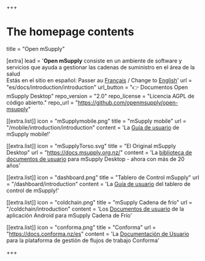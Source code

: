 +++


# The homepage contents
title = "Open mSupply"

[extra]
lead = '<b>Open mSupply</b> consiste en un ambiente de software y servicios que ayuda a gestionar las cadenas de suministro en el área de la salud</br>Estás en el sitio en español: Passer au <a href="/fr"> Français</a> / Change to <a href="/">English</a>'
url = "es/docs/introduction/introduction"
url_button = "👉 Documentos Open mSupply Desktop"
repo_version = "2.0"
repo_license = "Licencia AGPL de código abierto."
repo_url = "https://github.com/openmsupply/open-msupply"


[[extra.list]]
icon = "mSupplymobile.png"
title = "mSupply mobile"
url = "/mobile/introduction/introduction"
content = 'La <a href="/mobile/introduction/introduction">Guía de usuario</a> de mSupply mobile!'

[[extra.list]]
icon = "mSupplyTorso.svg"
title = "El Original mSupply Desktop"
url = "https://docs.msupply.org.nz/"
content = 'La <a href="https://docs.msupply.org.nz/"> biblioteca de documentos de usuario</a> para mSupply Desktop - ahora con más de 20 años'

[[extra.list]]
icon = "dashboard.png"
title = "Tablero de Control mSupply"
url = "/dashboard/introduction"
content = 'La <a href="/dashboard/introduction">Guía de usuario</a> del tablero de control de mSupply!'

[[extra.list]]
icon = "coldchain.png"
title = "mSupply Cadena de frío"
url = "/coldchain/introduction"
content = 'Los <a href="/coldchain/introduction">Documentos de usuario</a> de la aplicación Android para mSupply Cadena de Frío'

[[extra.list]]
icon = "conforma.png"
title = "Conforma"
url = "https://docs.conforma.nz/es"
content = 'La <a href="https://docs.conforma.nz/es">Documentación de Usuario</a> para la plataforma de gestión de flujos de trabajo Conforma'

+++
